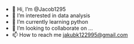 - 👋 Hi, I’m @Jacob1295
- 👀 I’m interested in data analysis
- 🌱 I’m currently learning python
- 💞️ I’m looking to collaborate on ...
- 📫 How to reach me jakubk122995@gmail.com

<!---
Jacob1295/Jacob1295 is a ✨ special ✨ repository because its `README.md` (this file) appears on your GitHub profile.
You can click the Preview link to take a look at your changes.
--->

